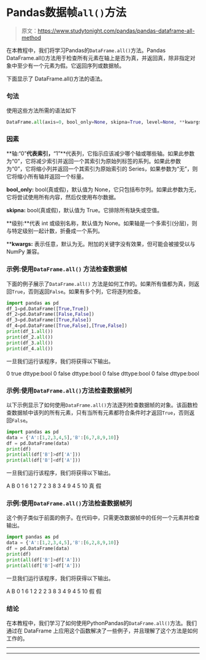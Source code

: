 # Pandas数据帧`all()`方法

> 原文：<https://www.studytonight.com/pandas/pandas-dataframe-all-method>

在本教程中，我们将学习Pandas的`DataFrame.all()`方法。Pandas DataFrame.all()方法用于检查所有元素在轴上是否为真，并返回真，除非指定对象中至少有一个元素为假。它返回序列或数据帧。

下面显示了 DataFrame.all()方法的语法。

### 句法

使用这些方法所需的语法如下

```py
DataFrame.all(axis=0, bool_only=None, skipna=True, level=None, **kwargs)
```

### 因素

**轴:“0”**代表索引，**“1”**代表列，它指示应该减少哪个轴或哪些轴。如果此参数为“0”，它将减少索引并返回一个其索引为原始列标签的系列。如果此参数为“0”，它将缩小列并返回一个其索引为原始索引的 Series，如果参数为“无”，则它将缩小所有轴并返回一个标量。

**bool_only:** bool(真或假)，默认值为 None，它只包括布尔列。如果此参数为无，它将尝试使用所有内容，然后仅使用布尔数据。

**skipna:** bool(真或假)，默认值为 True。它排除所有缺失或空值。

**级别:**代表 int 或级别名称，默认值为 None。如果轴是一个多索引(分层)，则与特定级别一起计数，折叠成一个系列。

****kwargs:** 表示任意，默认为无。附加的关键字没有效果，但可能会被接受以与 NumPy 兼容。

### 示例:使用`DataFrame.all()` 方法检查数据帧

下面的例子展示了`DataFrame.all()` 方法是如何工作的。如果所有值都为真，则返回`True`，否则返回`False`。如果有多个列，它将逐列检查。

```py
import pandas as pd
df_1=pd.DataFrame([True,True])
df_2=pd.DataFrame([False,False])
df_3=pd.DataFrame([True,False])
df_4=pd.DataFrame([True,False],[True,False])
print(df_1.all())
print(df_2.all())
print(df_3.all())
print(df_4.all())
```

一旦我们运行该程序，我们将获得以下输出。

0 true
dttype:bool
0 false
dttype:bool
0 false
dttype:bool
0 false
dttype:bool

### 示例:使用`DataFrame.all()`方法检查数据帧列

以下示例显示了如何使用`DataFrame.all()`方法逐列检查数据帧的对象。该函数检查数据帧中该列的所有元素，只有当所有元素都符合条件时才返回`True`，否则返回`False`。

```py
import pandas as pd
data = {'A':[1,2,3,4,5],'B':[6,7,8,9,10]}
df = pd.DataFrame(data) 
print(df)
print(all(df['B']>df['A']))
print(all(df['B']<df['A']))
```

一旦我们运行该程序，我们将获得以下输出。

A B
0 1 6
1 2 7
2 3 8
3 4 9
4 5 10
真
假

### 示例:使用`DataFrame.all()`方法检查数据帧列

这个例子类似于前面的例子。在代码中，只需更改数据帧中的任何一个元素并检查输出。

```py
import pandas as pd
data = {'A':[1,2,3,4,5],'B':[6,2,8,9,10]}
df = pd.DataFrame(data) 
print(df)
print(all(df['B']>df['A']))
print(all(df['B']<df['A']))
```

一旦我们运行该程序，我们将获得以下输出。

A B
0 1 6
1 2 2
2 3 8
3 4 9
4 5 10
假
假

### 结论

在本教程中，我们学习了如何使用PythonPandas的`DataFrame.all()`方法。我们通过在 DataFrame 上应用这个函数解决了一些例子，并且理解了这个方法是如何工作的。

* * *

* * *